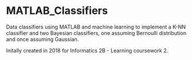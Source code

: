 # MATLAB_Classifiers
Data classifiers using MATLAB and machine learning to implement a K-NN classifier and two Bayesian classifiers, one assuming Bernoulli distribution and once assuming Gaussian.

Initally created in 2018 for Informatics 2B - Learning coursework 2.
